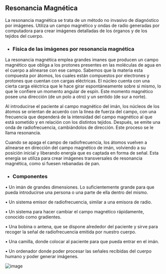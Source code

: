 ## Resonancia Magnética 

La resonancia magnética se trata de un método no invasivo de diagnóstico por imágenes. Utiliza un campo magnético y ondas de radio generadas por computadora para crear imágenes detalladas de los órganos y de los tejidos del cuerpo.

- ### Física de las imágenes por resonancia magnética 
La resonancia magnética emplea grandes imanes que producen un campo magnético que obliga a los protones presentes en las moléculas de agua en el cuerpo a alinearse con ese campo.
Sabemos que la materia esta compuesta por átomos, los cuales están compuestos por electrones y protones que cuentan con cargas eléctricas.  El núcleo cuenta con una cierta carga eléctrica que le hace girar espontáneamente sobre si mismo, lo que le confiere un momento angular de espín. Este momento magnético posee una dirección (de un polo a otro) y un sentido (de sur a norte). 

Al introducirse el paciente al campo magnético del imán, los núcleos de los átomos se orientan de acuerdo con la línea de fuerza del campo, con una frecuencia que dependerá de la intensidad del campo magnético al que está sometido y en relación con los distintos tejidos. Después, se emite una onda de radiofrecuencia, cambiándolos de dirección. Este proceso se le llama resonancia. 

Cuando se apaga el campo de radiofrecuencia, los átomos vuelven a alinearse en dirección del campo magnético de imán, volviendo a su posición inicial y liberando energía que es captada en forma de señal.  Esta energía se utiliza para crear imágenes transversales de resonancia magnética, como si fuesen rebanadas de pan. 

- ### Componentes
•	Un imán de grandes dimensiones. Lo suficientemente grande para que pueda introducirse una persona o una parte de ella dentro del mismo.

•	Un sistema emisor de radiofrecuencia, similar a una emisora de radio.

•	Un sistema para hacer cambiar el campo magnético rápidamente, conocido como gradientes. 

•	Una bobina o antena, que se dispone alrededor del paciente y sirve para recoger la señal de radiofrecuencia emitida por nuestro cuerpo.   

•	Una camilla, donde colocar al paciente para que pueda entrar en el imán. 

•	Un ordenador donde poder procesar las señales recibidas del cuerpo humano y poder generar imágenes. 

![image](https://user-images.githubusercontent.com/98423341/155179439-43636dd9-439a-4bee-89de-dc196f8787e9.png)
